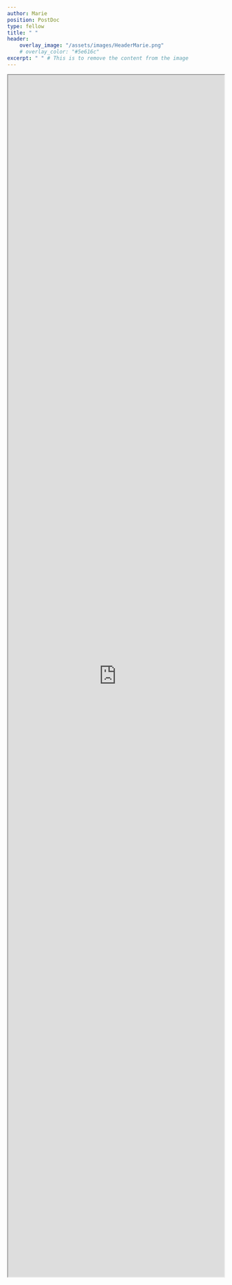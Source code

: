 ```yaml
---
author: Marie
position: PostDoc
type: fellow
title: " "
header:
    overlay_image: "/assets/images/HeaderMarie.png"
    # overlay_color: "#5e616c"
excerpt: " " # This is to remove the content from the image
---
```


<style> .page { padding-right: 0px; } </style> <iframe src="https://marie-laugie.github.io/" style="width:100%; height:70vh;"></iframe> 
